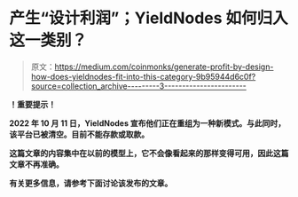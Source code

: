 # 产生“设计利润”；YieldNodes 如何归入这一类别？

> 原文：<https://medium.com/coinmonks/generate-profit-by-design-how-does-yieldnodes-fit-into-this-category-9b95944d6c0f?source=collection_archive---------3----------------------->

**！重要提示！**

**2022 年 10 月 11 日，YieldNodes 宣布他们正在重组为一种新模式。与此同时，该平台已被清空。目前不能存款或取款。**

**这篇文章的内容集中在以前的模型上，它不会像看起来的那样变得可用，因此这篇文章不再准确。**

**有关更多信息，请参考下面讨论该发布的文章。**